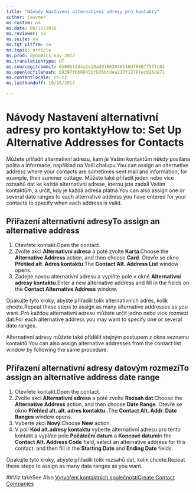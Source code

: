 ```yaml
---
title: "Návody Nastavení alternativní adresy pro kontakty"
author: jswymer
ms.custom: na
ms.date: 09/16/2016
ms.reviewer: na
ms.suite: na
ms.tgt_pltfrm: na
ms.topic: article
ms.prod: dynamics-nav-2017
ms.translationtype: HT
ms.sourcegitcommit: 6b60b1344a1e18ad91863046110df880f75f7c04
ms.openlocfilehash: 89397f6b6045bfb36bfdea217f1278fec016da7c
ms.contentlocale: cs-cz
ms.lasthandoff: 10/16/2017

---
```

# <a name="how-to-set-up-alternative-addresses-for-contacts"></a><span data-ttu-id="66b20-102">Návody Nastavení alternativní adresy pro kontakty</span><span class="sxs-lookup"><span data-stu-id="66b20-102">How to: Set Up Alternative Addresses for Contacts</span></span>
<span data-ttu-id="66b20-103">Můžete přiřadit alternativní adresu, kam je Vašim kontaktům někdy posílána pošta a informace, například na Vaši chalupu.</span><span class="sxs-lookup"><span data-stu-id="66b20-103">You can assign an alternative address where your contacts are sometimes sent mail and information, for example, their summer cottage.</span></span> <span data-ttu-id="66b20-104">Můžete také přiřadit jeden nebo více rozsahů dat ke každé alternativní adrese, kterou jste zadali Vašim kontaktům, a určit, kdy je každá adresa platná.</span><span class="sxs-lookup"><span data-stu-id="66b20-104">You can also assign one or several date ranges to each alternative address you have entered for your contacts to specify when each address is valid.</span></span>

## <a name="to-assign-an-alternative-address"></a><span data-ttu-id="66b20-105">Přiřazení alternativní adresy</span><span class="sxs-lookup"><span data-stu-id="66b20-105">To assign an alternative address</span></span>
1. <span data-ttu-id="66b20-106">Otevřete kontakt.</span><span class="sxs-lookup"><span data-stu-id="66b20-106">Open the contact.</span></span>
2. <span data-ttu-id="66b20-107">Zvolte akci **Alternativní adresa** a poté zvolte **Karta**.</span><span class="sxs-lookup"><span data-stu-id="66b20-107">Choose the **Alternative Address** action, and then choose **Card**.</span></span> <span data-ttu-id="66b20-108">Otevře se okno **Přehled alt. Adres kontaktu**.</span><span class="sxs-lookup"><span data-stu-id="66b20-108">The **Contact Alt. Address List** window opens.</span></span>
3. <span data-ttu-id="66b20-109">Zadejte novou alternativní adresu a vyplňte pole v okně **Alternativní adresy kontaktu**.</span><span class="sxs-lookup"><span data-stu-id="66b20-109">Enter a new alternative address and fill in the fields on the **Contact Alternative Address** window.</span></span>

<span data-ttu-id="66b20-110">Opakujte tyto kroky, abyste přiřadili tolik alternativních adres, kolik chcete.</span><span class="sxs-lookup"><span data-stu-id="66b20-110">Repeat these steps to assign as many alternative addresses as you want.</span></span> <span data-ttu-id="66b20-111">Pro každou alternativní adresu můžete určit jedno nebo více rozmezí dat.</span><span class="sxs-lookup"><span data-stu-id="66b20-111">For each alternative address you may want to specify one or several date ranges.</span></span>

<span data-ttu-id="66b20-112">Alternativní adresy můžete také přidělit stejným postupem z okna seznamu kontaktů.</span><span class="sxs-lookup"><span data-stu-id="66b20-112">You can also assign alternative addresses from the contact list window by following the same procedure.</span></span>

## <a name="to-assign-an-alternative-address-date-range"></a><span data-ttu-id="66b20-113">Přiřazení alternativní adresy datovým rozmezí</span><span class="sxs-lookup"><span data-stu-id="66b20-113">To assign an alternative address date range</span></span>
1. <span data-ttu-id="66b20-114">Otevřete kontakt.</span><span class="sxs-lookup"><span data-stu-id="66b20-114">Open the contact.</span></span>
2. <span data-ttu-id="66b20-115">Zvolte akci **Alternativní adresa** a poté zvolte **Rozsah dat**.</span><span class="sxs-lookup"><span data-stu-id="66b20-115">Choose the **Alternative Address** action, and then choose **Date Range**.</span></span> <span data-ttu-id="66b20-116">Otevře se okno **Přehled alt. alt. adres kontaktu.**.</span><span class="sxs-lookup"><span data-stu-id="66b20-116">The **Contact Alt. Addr. Date Ranges** window opens.</span></span>
3. <span data-ttu-id="66b20-117">Vyberte akci **Nový**.</span><span class="sxs-lookup"><span data-stu-id="66b20-117">Choose **New** action.</span></span>
4. <span data-ttu-id="66b20-118">V poli **Kód alt.adresy kontaktu** vyberte alternativní adresu pro tento kontakt a vyplňte pole **Počáteční datum** a **Koncové datum**</span><span class="sxs-lookup"><span data-stu-id="66b20-118">In the **Contact Alt. Address Code** field, select an alternative address for this contact, and then fill in the **Starting Date** and **Ending Date** fields.</span></span>

<span data-ttu-id="66b20-119">Opakujte tyto kroky, abyste přiřadili tolik rozsahů dat, kolik chcete.</span><span class="sxs-lookup"><span data-stu-id="66b20-119">Repeat these steps to assign as many date ranges as you want.</span></span>

##<a name="see-also"></a><span data-ttu-id="66b20-120">Viz také</span><span class="sxs-lookup"><span data-stu-id="66b20-120">See Also</span></span>
[<span data-ttu-id="66b20-121">Vytvoření kontaktních společností</span><span class="sxs-lookup"><span data-stu-id="66b20-121">Create Contact Companies</span></span>](marketing-create-contact-companies.md)

